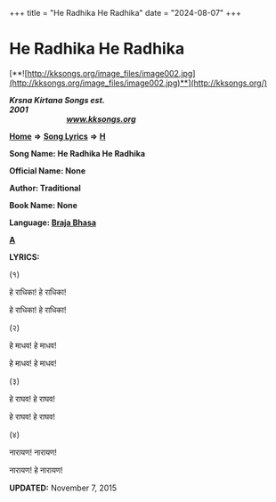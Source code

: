 +++
title = "He Radhika He Radhika"
date = "2024-08-07"
+++

# He Radhika He Radhika
[**![http://kksongs.org/image_files/image002.jpg](http://kksongs.org/image_files/image002.jpg)**](http://kksongs.org/)

**_Krsna Kirtana Songs est. 2001_**                                                                                                                                                 **_www.kksongs.org_**

**[Home](http://kksongs.org/)** **⇒** **[Song Lyrics](http://kksongs.org/lyrics.html)** **⇒** **[H](http://kksongs.org/songs/song_h.html)**

**Song Name: He Radhika He Radhika**

**Official Name: None**

**Author: Traditional**

**Book Name: None**

**Language: [Braja Bhasa](http://kksongs.org/language/list/braja_bhasa.html)**

**[A](http://kksongs.org/songs/h/heradhikaheradhika.html)**

**LYRICS:**

(१)

हे राधिका! हे राधिका!

हे राधिका! हे राधिका!

(२)

हे माधव! हे माधव!

हे माधव! हे माधव!

(३)

हे राघव! हे राघव!

हे राघव! हे राघव!

(४)

नारायण! नारायण!

नारायण! हे नारायण!

**UPDATED:** November 7, 2015